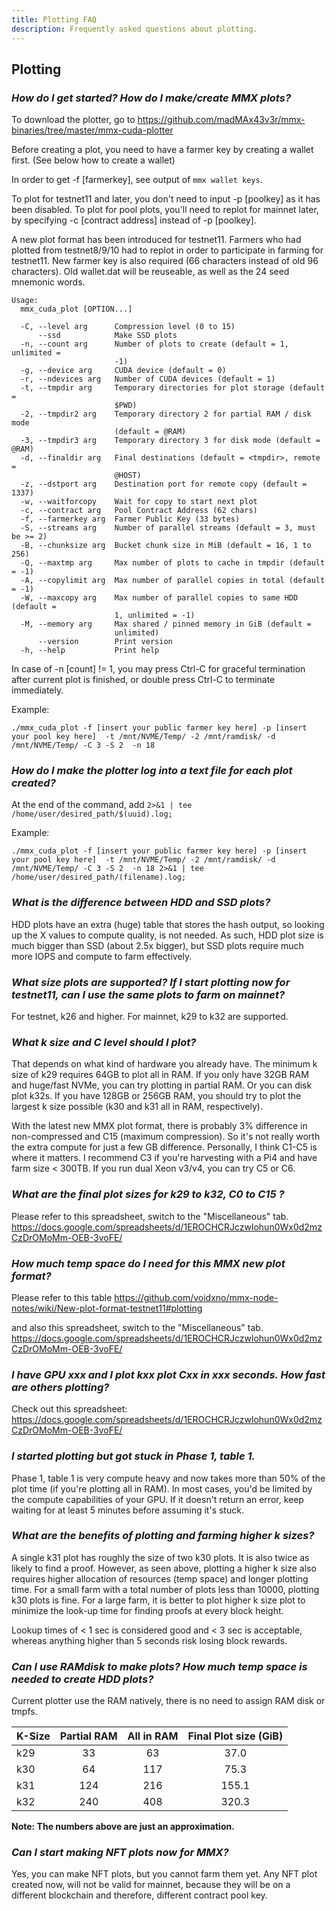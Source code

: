 ```yaml
---
title: Plotting FAQ
description: Frequently asked questions about plotting.
---
```


## Plotting

### _How do I get started? How do I make/create MMX plots?_

To download the plotter, go to https://github.com/madMAx43v3r/mmx-binaries/tree/master/mmx-cuda-plotter

Before creating a plot, you need to have a farmer key by creating a wallet first. (See below how to create a wallet)

In order to get -f [farmerkey], see output of `mmx wallet keys`.

To plot for testnet11 and later, you don't need to input -p [poolkey] as it has been disabled. To plot for pool plots, you'll need to replot for mainnet later, by specifying -c [contract address] instead of -p [poolkey].

A new plot format has been introduced for testnet11. Farmers who had plotted from testnet8/9/10 had to replot in order to participate in farming for testnet11. New farmer key is also required (66 characters instead of old 96 characters). Old wallet.dat will be reuseable, as well as the 24 seed mnemonic words.

```
Usage:
  mmx_cuda_plot [OPTION...]

  -C, --level arg      Compression level (0 to 15)
      --ssd            Make SSD plots
  -n, --count arg      Number of plots to create (default = 1, unlimited =
                       -1)
  -g, --device arg     CUDA device (default = 0)
  -r, --ndevices arg   Number of CUDA devices (default = 1)
  -t, --tmpdir arg     Temporary directories for plot storage (default =
                       $PWD)
  -2, --tmpdir2 arg    Temporary directory 2 for partial RAM / disk mode
                       (default = @RAM)
  -3, --tmpdir3 arg    Temporary directory 3 for disk mode (default = @RAM)
  -d, --finaldir arg   Final destinations (default = <tmpdir>, remote =
                       @HOST)
  -z, --dstport arg    Destination port for remote copy (default = 1337)
  -w, --waitforcopy    Wait for copy to start next plot
  -c, --contract arg   Pool Contract Address (62 chars)
  -f, --farmerkey arg  Farmer Public Key (33 bytes)
  -S, --streams arg    Number of parallel streams (default = 3, must be >= 2)
  -B, --chunksize arg  Bucket chunk size in MiB (default = 16, 1 to 256)
  -Q, --maxtmp arg     Max number of plots to cache in tmpdir (default = -1)
  -A, --copylimit arg  Max number of parallel copies in total (default = -1)
  -W, --maxcopy arg    Max number of parallel copies to same HDD (default =
                       1, unlimited = -1)
  -M, --memory arg     Max shared / pinned memory in GiB (default =
                       unlimited)
      --version        Print version
  -h, --help           Print help
```


In case of -n [count] != 1, you may press Ctrl-C for graceful termination after current plot is finished,
or double press Ctrl-C to terminate immediately.


Example:
```
./mmx_cuda_plot -f [insert your public farmer key here] -p [insert your pool key here]  -t /mnt/NVME/Temp/ -2 /mnt/ramdisk/ -d /mnt/NVME/Temp/ -C 3 -S 2  -n 18
```

### _How do I make the plotter log into a text file for each plot created?_
At the end of the command, add `2>&1 | tee /home/user/desired_path/$(uuid).log;`

Example:
```
./mmx_cuda_plot -f [insert your public farmer key here] -p [insert your pool key here]  -t /mnt/NVME/Temp/ -2 /mnt/ramdisk/ -d /mnt/NVME/Temp/ -C 3 -S 2  -n 18 2>&1 | tee /home/user/desired_path/(filename).log;
```

### _What is the difference between HDD and SSD plots?_
HDD plots have an extra (huge) table that stores the hash output, so looking up the X values to compute quality, is not needed. As such, HDD plot size is much bigger than SSD (about 2.5x bigger), but SSD plots require much more IOPS and compute to farm effectively.

### _What size plots are supported? If I start plotting now for testnet11, can I use the same plots to farm on mainnet?_
For testnet, k26 and higher. For mainnet, k29 to k32 are supported.

### *What k size and C level should I plot?*

That depends on what kind of hardware you already have. The minimum k size of k29 requires 64GB to plot all in RAM. If you only have 32GB RAM and huge/fast NVMe, you can try plotting in partial RAM. Or you can disk plot k32s.
If you have 128GB or 256GB RAM, you should try to plot the largest k size possible (k30 and k31 all in RAM, respectively).

With the latest new MMX plot format, there is probably 3% difference in non-compressed and C15 (maximum compression). So it's not really worth the extra compute for just a few GB difference. Personally, I think C1-C5 is where it matters. I recommend C3 if you're harvesting with a Pi4 and have farm size < 300TB. If you run dual Xeon v3/v4, you can try C5 or C6. 

### _What are the final plot sizes for k29 to k32, C0 to C15 ?_
Please refer to this spreadsheet, switch to the "Miscellaneous" tab.
https://docs.google.com/spreadsheets/d/1EROCHCRJczwlohun0Wx0d2mzCzDrOMoMm-OEB-3voFE/

### _How much temp space do I need for this MMX new plot format?_
Please refer to this table
https://github.com/voidxno/mmx-node-notes/wiki/New-plot-format-testnet11#plotting

and also this spreadsheet, switch to the "Miscellaneous" tab.
https://docs.google.com/spreadsheets/d/1EROCHCRJczwlohun0Wx0d2mzCzDrOMoMm-OEB-3voFE/

### _I have GPU xxx and I plot kxx plot Cxx in xxx seconds. How fast are others plotting?_
Check out this spreadsheet:
https://docs.google.com/spreadsheets/d/1EROCHCRJczwlohun0Wx0d2mzCzDrOMoMm-OEB-3voFE/

### _I started plotting but got stuck in Phase 1, table 1._
Phase 1, table 1 is very compute heavy and now takes more than 50% of the plot time (if you're plotting all in RAM). In most cases, you'd be limited by the compute capabilities of your GPU. If it doesn't return an error, keep waiting for at least 5 minutes before assuming it's stuck.

### _What are the benefits of plotting and farming higher k sizes?_
A single k31 plot has roughly the size of two k30 plots. It is also twice as likely to find a proof. However, as seen above, plotting a higher k size also requires higher allocation of resources (temp space) and longer plotting time. For a small farm with a total number of plots less than 10000, plotting k30 plots is fine. For a large farm, it is better to plot higher k size plot to minimize the look-up time for finding proofs at every block height.

Lookup times of < 1 sec is considered good and  < 3 sec is acceptable, whereas anything higher than 5 seconds risk losing block rewards.

### _Can I use RAMdisk to make plots? How much temp space is needed to create HDD plots?_
Current plotter use the RAM natively, there is no need to assign RAM disk or tmpfs.

| K-Size | Partial RAM | All in RAM | Final Plot size (GiB) |
| :--- | :---: | :---: | :---: |
| k29 | 33 | 63 | 37.0 |
| k30 | 64 | 117 | 75.3 |
| k31 | 124 | 216 | 155.1 |
| k32 | 240 | 408 | 320.3 |

**Note: The numbers above are just an approximation.**

### _Can I start making NFT plots now for MMX?_
Yes, you can make NFT plots, but you cannot farm them yet. Any NFT plot created now, will not be valid for mainnet, because they will be on a different blockchain and therefore, different contract pool key.